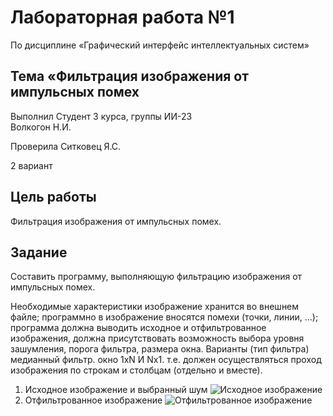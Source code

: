 # Лабораторная работа №1
 По дисциплине «Графический интерфейс интеллектуальных систем»

## Тема «Фильтрация изображения от импульсных помех

Выполнил
Студент 3 курса, группы ИИ-23  
Волкогон Н.И.

Проверила
Ситковец Я.С.

2 вариант

## Цель работы

Фильтрация изображения от импульсных помех.

## Задание

Составить программу, выполняющую фильтрацию изображения от импульсных помех.

Необходимые характеристики
изображение хранится во внешнем файле;
программно в изображение вносятся помехи (точки, линии, ...);
программа должна выводить исходное и отфильтрованное изображения, должна присутствовать возможность выбора уровня зашумления, порога фильтра, размера окна.
Варианты (тип фильтра)
медианный фильтр. окно 1хN И Nx1. т.е. должен осуществляться проход изображения по строкам и столбцам (отдельно и вместе).

1. Исходное изображение и выбранный шум
![Исходное изображение](images1.png)
2. Отфильтрованное изображение
![Отфильтрованное изображение](images2.png)
